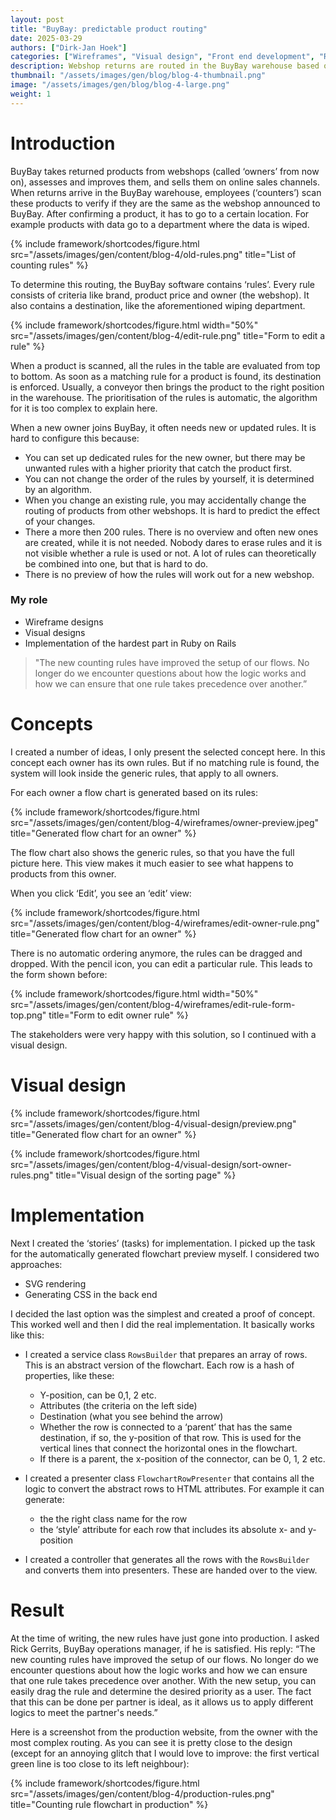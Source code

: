 ```yaml
---
layout: post
title: "BuyBay: predictable product routing"
date: 2025-03-29
authors: ["Dirk-Jan Hoek"]
categories: ["Wireframes", "Visual design", "Front end development", "Ruby on Rails"]
description: Webshop returns are routed in the BuyBay warehouse based on rules. I enhanced this system for better predictability and adaptability.
thumbnail: "/assets/images/gen/blog/blog-4-thumbnail.png"
image: "/assets/images/gen/blog/blog-4-large.png"
weight: 1
---
```



# Introduction

BuyBay takes returned products from webshops (called ‘owners’ from now on), assesses and improves them, and sells them on online sales channels. When returns arrive in the BuyBay warehouse, employees (‘counters’) scan these products to verify if they are the same as the webshop announced to BuyBay. After confirming a product, it has to go to a certain location. For example products with data go to a department where the data is wiped.

{% include framework/shortcodes/figure.html src="/assets/images/gen/content/blog-4/old-rules.png" title="List of counting rules" %}

To determine this routing, the BuyBay software contains ‘rules’. Every rule consists of criteria like brand, product price and owner (the webshop). It also contains a destination, like the aforementioned wiping department.

{% include framework/shortcodes/figure.html width="50%" src="/assets/images/gen/content/blog-4/edit-rule.png" title="Form to edit a rule" %}

When a product is scanned, all the rules in the table are evaluated from top to bottom. As soon as a matching rule for a product is found, its destination is enforced. Usually, a conveyor then brings the product to the right position in the warehouse. The prioritisation of the rules is automatic, the algorithm for it is too complex to explain here.

When a new owner joins BuyBay, it often needs new or updated rules. It is hard to configure this because:

- You can set up dedicated rules for the new owner, but there may be unwanted rules with a higher priority that catch the product first.
- You can not change the order of the rules by yourself, it is determined by an algorithm.
- When you change an existing rule, you may accidentally change the routing of products from other webshops. It is hard to predict the effect of your changes.
- There a more then 200 rules. There is no overview and often new ones are created, while it is not needed. Nobody dares to erase rules and it is not visible whether a rule is used or not. A lot of rules can theoretically be combined into one, but that is hard to do.
- There is no preview of how the rules will work out for a new webshop.

### My role

- Wireframe designs
- Visual designs
- Implementation of the hardest part in Ruby on Rails

> "The new counting rules have improved the setup of our flows. No longer do we encounter questions about how the logic works and how we can ensure that one rule takes precedence over another.”

# Concepts

I created a number of ideas, I only present the selected concept here. In this concept each owner has its own rules. But if no matching rule is found, the system will look inside the generic rules, that apply to all owners.

For each owner a flow chart is generated based on its rules:

{% include framework/shortcodes/figure.html src="/assets/images/gen/content/blog-4/wireframes/owner-preview.jpeg" title="Generated flow chart for an owner" %}

The flow chart also shows the generic rules, so that you have the full picture here. This view makes it much easier to see what happens to products from this owner.

When you click ‘Edit’, you see an ‘edit’ view:

{% include framework/shortcodes/figure.html src="/assets/images/gen/content/blog-4/wireframes/edit-owner-rule.png" title="Generated flow chart for an owner" %}

There is no automatic ordering anymore, the rules can be dragged and dropped. With the pencil icon, you can edit a particular rule. This leads to the form shown before:

{% include framework/shortcodes/figure.html width="50%" src="/assets/images/gen/content/blog-4/wireframes/edit-rule-form-top.png" title="Form to edit owner rule" %}

The stakeholders were very happy with this solution, so I continued with a visual design.

# Visual design

{% include framework/shortcodes/figure.html src="/assets/images/gen/content/blog-4/visual-design/preview.png" title="Generated flow chart for an owner" %}

{% include framework/shortcodes/figure.html src="/assets/images/gen/content/blog-4/visual-design/sort-owner-rules.png" title="Visual design of the sorting page" %}

# Implementation
Next I created the ‘stories’ (tasks) for implementation. I picked up the task for the automatically generated flowchart preview myself. I considered two approaches:

- SVG rendering
- Generating CSS in the back end

I decided the last option was the simplest and created a proof of concept. This worked well and then I did the real implementation. It basically works like this:

- I created a service class `RowsBuilder` that prepares an array of rows. This is an abstract version of the flowchart. Each row is a hash of properties, like these:

    - Y-position, can be 0,1, 2 etc.
    - Attributes (the criteria on the left side)
    - Destination (what you see behind the arrow)
    - Whether the row is connected to a ‘parent’ that has the same destination, if so, the y-position of that row. This is used for the vertical lines that connect the horizontal ones in the flowchart.
    - If there is a parent, the x-position of the connector, can be 0, 1, 2 etc.

- I created a presenter class `FlowchartRowPresenter` that contains all the logic to convert the abstract rows to  HTML attributes. For example it can generate:
    - the the right class name for the row
    - the ‘style’ attribute for each row that includes its absolute x- and y-position

- I created a controller that generates all the rows with the `RowsBuilder` and converts them into presenters. These are handed over to the view.

# Result

At the time of writing, the new rules have just gone into production. I asked Rick Gerrits, BuyBay operations manager, if he is satisfied. His reply: “The new counting rules have improved the setup of our flows. No longer do we encounter questions about how the logic works and how we can ensure that one rule takes precedence over another. With the new setup, you can easily drag the rule and determine the desired priority as a user. The fact that this can be done per partner is ideal, as it allows us to apply different logics to meet the partner's needs.”

Here is a screenshot from the production website, from the owner with the most complex routing. As you can see it is pretty close to the design (except for an annoying glitch that I would love to improve: the first vertical green line is too close to its left neighbour):

{% include framework/shortcodes/figure.html src="/assets/images/gen/content/blog-4/production-rules.png" title="Counting rule flowchart in production" %}
